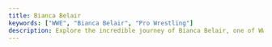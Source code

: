 ```yaml
---
title: Bianca Belair
keywords: ["WWE", "Bianca Belair", "Pro Wrestling"]
description: Explore the incredible journey of Bianca Belair, one of WWE’s top superstars, on bumpxfeed.com. From her record-breaking title defense at WWE Backlash 2023 to her stellar performances at Royal Rumble and Crown Jewel, Bianca has consistently proven why she’s called the EST of WWE. Delve into detailed analysis using the Match Quality Index (MQI) to understand the highs and lows of her matches, and get insights into her standout moments that have left fans and critics in awe. Whether it’s her impact on historic events or her rise as a dominant champion, these posts offer a comprehensive look at Bianca Belair’s wrestling legacy.
---
```

